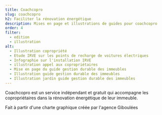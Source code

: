 ```yaml
---
title: Coachcopro
slug: coachcopro
h2: Faciliter la rénovation énergétique
description: Mises en page et illustrations de guides pour coachcopro
order: 4
filter:
  - edition
  - illustration
alt:
  - Illustration copropriété
  - Etude IRVE sur les points de recharge de voitures électriques
  - Infographie sur l'installation IRVE
  - illustration appel aux copropriétaires
  - Mise en page du guide gestion durable des immeubles
  - Illustration guide gestion durable des immeubles
  - Illustration jardin guide gestion durable des immeubles
--- 
```


Coachcopro est un service indépendant et gratuit qui accompagne les copropriétaires dans la rénovation énergétique de leur immeuble. 

Fait à partir d'une charte graphique créée par l'agence Giboulées